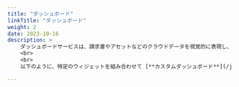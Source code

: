 ```yaml
---
title: "ダッシュボード"
linkTitle: "ダッシュボード"
weight: 2
date: 2023-10-16
description: >
    ダッシュボードサービスは、請求書やアセットなどのクラウドデータを視覚的に表現し、複雑なデータを一目で理解しやすくします。さまざまなチャートタイプとグラフィック要素をサポートしており、重要なデータの要点を素早く把握できます。
    <br>
    <br>
    以下のように、特定のウィジェットを組み合わせて [**カスタムダッシュボード**](/ja/docs/guides/dashboards/create) を作成し、 [**テンプレート**](/ja/docs/guides/dashboards/template) に加えて、所望のデータの迅速な概要を得ることができます。さらに、各ダッシュボードの各ウィジェットに対して変数、日付範囲、および詳細オプションを精密に制御でき、組織の要件に合わせたより正確でプロフェッショナルなダッシュボードを構築および管理できます。

---
```




